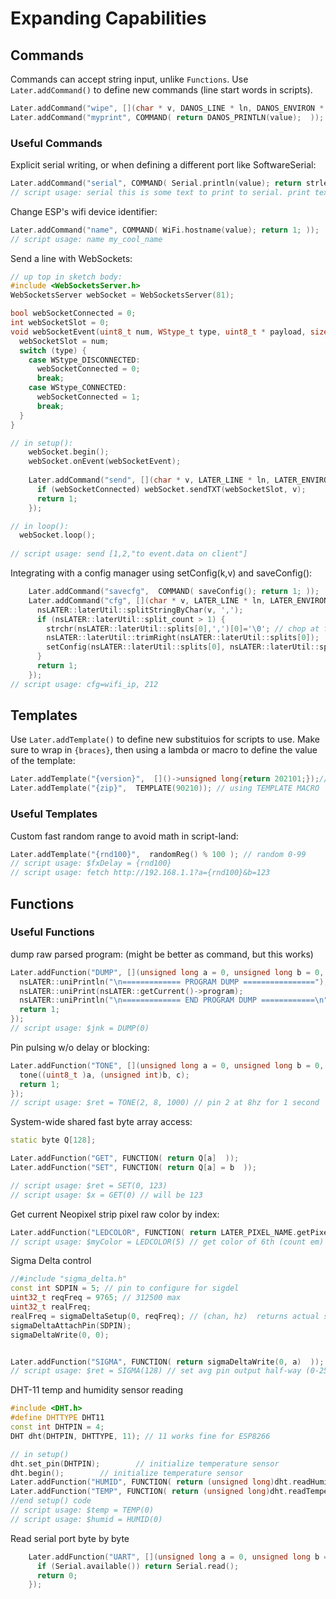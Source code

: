 # Expanding Capabilities



## Commands
Commands can accept string input, unlike `Functions`.
Use `Later.addCommand()` to define new commands (line start words in scripts).


```c++
Later.addCommand("wipe", [](char * v, DANOS_LINE * ln, DANOS_ENVIRON * scr )->bool { return (nsDANOS::setRunLog[0] = '\0');  }); // using lambda
Later.addCommand("myprint", COMMAND( return DANOS_PRINTLN(value);  )); // using COMMAND MACRO
```
	
	
### Useful Commands


Explicit serial writing, or when defining a different port like SoftwareSerial:
```c++
Later.addCommand("serial", COMMAND( Serial.println(value); return strlen(value); ));
// script usage: serial this is some text to print to serial. print text print.
```

Change ESP's wifi device identifier:
```c++
Later.addCommand("name", COMMAND( WiFi.hostname(value); return 1; ));
// script usage: name my_cool_name
```

Send a line with WebSockets:
```c++
// up top in sketch body:
#include <WebSocketsServer.h>
WebSocketsServer webSocket = WebSocketsServer(81);

bool webSocketConnected = 0;
int webSocketSlot = 0;
void webSocketEvent(uint8_t num, WStype_t type, uint8_t * payload, size_t length) {
  webSocketSlot = num;
  switch (type) {
    case WStype_DISCONNECTED:
      webSocketConnected = 0;
      break;
    case WStype_CONNECTED:
      webSocketConnected = 1;
      break;
  }
}

// in setup():
    webSocket.begin();
    webSocket.onEvent(webSocketEvent);
    
    Later.addCommand("send", [](char * v, LATER_LINE * ln, LATER_ENVIRON * scr )->bool { 
      if (webSocketConnected) webSocket.sendTXT(webSocketSlot, v); 
      return 1;  
    });

// in loop():
  webSocket.loop();
  
// script usage: send [1,2,"to event.data on client"]
```
   
   
   Integrating with a config manager using setConfig(k,v) and saveConfig():
```c++
    Later.addCommand("savecfg",  COMMAND( saveConfig(); return 1; )); 
    Later.addCommand("cfg", [](char * v, LATER_LINE * ln, LATER_ENVIRON * scr )->bool {
      nsLATER::laterUtil::splitStringByChar(v, ',');
      if (nsLATER::laterUtil::split_count > 1) {
        strchr(nsLATER::laterUtil::splits[0],',')[0]='\0'; // chop at first comma
        nsLATER::laterUtil::trimRight(nsLATER::laterUtil::splits[0]);
        setConfig(nsLATER::laterUtil::splits[0], nsLATER::laterUtil::splits[1]);
      }
      return 1;
    });
// script usage: cfg=wifi_ip, 212
```

    


## Templates
Use `Later.addTemplate()` to define new substituios for scripts to use.
Make sure to wrap in `{braces}`, then using a lambda or macro to define the value of the template:

```c++
Later.addTemplate("{version}",  []()->unsigned long{return 202101;});// using lambda
Later.addTemplate("{zip}",  TEMPLATE(90210)); // using TEMPLATE MACRO
```

### Useful Templates


Custom fast random range to avoid math in script-land:
```c++
Later.addTemplate("{rnd100}",  randomReg() % 100 ); // random 0-99
// script usage: $fxDelay = {rnd100}
// script usage: fetch http://192.168.1.1?a={rnd100}&b=123
```

## Functions

### Useful Functions

dump raw parsed program: (might be better as command, but this works)
```c++
Later.addFunction("DUMP", [](unsigned long a = 0, unsigned long b = 0, unsigned long c = 0)->unsigned long {
  nsLATER::uniPrintln("\n============= PROGRAM DUMP ================");
  nsLATER::uniPrint(nsLATER::getCurrent()->program);
  nsLATER::uniPrintln("\n============= END PROGRAM DUMP ============\n");
  return 1;
});
// script usage: $jnk = DUMP(0)
```

Pin pulsing w/o delay or blocking:
```c++
Later.addFunction("TONE", [](unsigned long a = 0, unsigned long b = 0, unsigned long c = 0)->unsigned long {
  tone((uint8_t )a, (unsigned int)b, c);
  return 1;
});
// script usage: $ret = TONE(2, 8, 1000) // pin 2 at 8hz for 1 second
```   

System-wide shared fast byte array access:
```c++
static byte Q[128];

Later.addFunction("GET", FUNCTION( return Q[a]  ));
Later.addFunction("SET", FUNCTION( return Q[a] = b  ));

// script usage: $ret = SET(0, 123)
// script usage: $x = GET(0) // will be 123
```

Get current Neopixel strip pixel raw color by index:
```c++
Later.addFunction("LEDCOLOR", FUNCTION( return LATER_PIXEL_NAME.getPixelColor(a)  )); 
// script usage: $myColor = LEDCOLOR(5) // get color of 6th (count em) pixel
```

Sigma Delta control
```c++
//#include "sigma_delta.h"
const int SDPIN = 5; // pin to configure for sigdel
uint32_t reqFreq = 9765; // 312500 max
uint32_t realFreq;
realFreq = sigmaDeltaSetup(0, reqFreq); // (chan, hz)  returns actual s.d. freq in hz
sigmaDeltaAttachPin(SDPIN);
sigmaDeltaWrite(0, 0);


Later.addFunction("SIGMA", FUNCTION( return sigmaDeltaWrite(0, a)  )); 
// script usage: $ret = SIGMA(128) // set avg pin output half-way (0-255)
```

DHT-11 temp and humidity sensor reading
```c++
#include <DHT.h>
#define DHTTYPE DHT11
const int DHTPIN = 4;
DHT dht(DHTPIN, DHTTYPE, 11); // 11 works fine for ESP8266

// in setup()
dht.set_pin(DHTPIN);        // initialize temperature sensor
dht.begin();        // initialize temperature sensor
Later.addFunction("HUMID", FUNCTION( return (unsigned long)dht.readHumidity()));
Later.addFunction("TEMP", FUNCTION( return (unsigned long)dht.readTemperature()));
//end setup() code
// script usage: $temp = TEMP(0)
// script usage: $humid = HUMID(0)
```

Read serial port byte by byte
```c++
    Later.addFunction("UART", [](unsigned long a = 0, unsigned long b = 0, unsigned long c = 0)->unsigned long {
      if (Serial.available()) return Serial.read();
      return 0;
    });
```    



